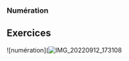 ### Numération
## Exercices

![numération](![IMG_20220912_173108](https://user-images.githubusercontent.com/112661363/189742152-6c12cdfb-255d-45e2-9352-275d0404076a.jpg)

